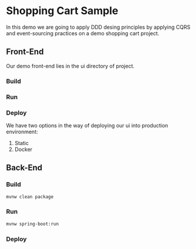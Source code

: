 # Shopping Cart Sample
In this demo we are going to apply DDD desing principles by applying CQRS and event-sourcing practices on a demo shopping cart project.


## Front-End
Our demo front-end lies in the ui directory of project. 

### Build

### Run

### Deploy
We have two options in the way of deploying our ui into production environment:
 1. Static
 2. Docker


## Back-End

### Build

```bash
mvnw clean package
```


### Run

```bash
mvnw spring-boot:run
```

### Deploy
